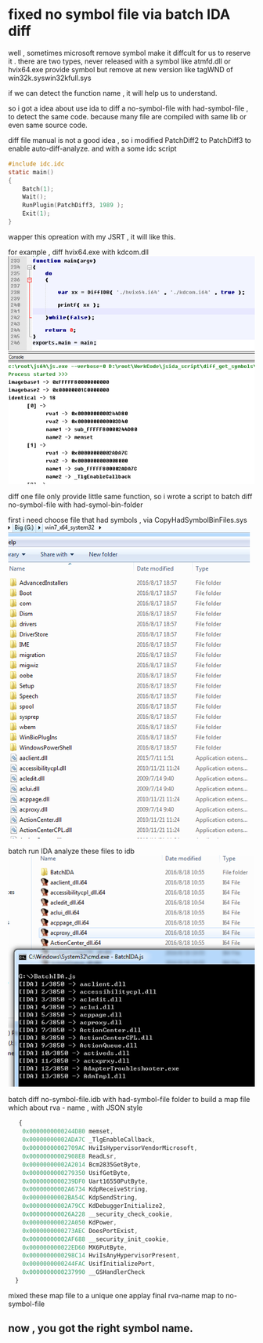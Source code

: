 # fixed no symbol file via batch IDA diff

well , sometimes microsoft remove symbol  make it diffcult for us to reserve it .
there are two types,
  never released with a symbol like atmfd.dll or hvix64.exe
  provide symbol but remove at new version like tagWND of win32k.syswin32kfull.sys

if we can detect the function name  , it will help us to understand.

so i got a idea about use ida to diff a no-symbol-file with had-symbol-file , to detect the same code.
because many file are compiled with same lib or even same source code.

diff file manual  is not a good idea , so i modified PatchDiff2 to PatchDiff3 to enable auto-diff-analyze.
and with a some idc script
```c
#include idc.idc
static main()
{
	Batch(1);
	Wait();
	RunPlugin(PatchDiff3, 1989 );
	Exit(1);
}
```
wapper this opreation with my JSRT , it will like this.

for example , diff hvix64.exe with kdcom.dll
![](./image/diff.png)


diff one file only provide little same function, so i wrote a script to batch diff no-symbol-file with had-symol-bin-folder

 first i need choose file that had symbols , via CopyHadSymbolBinFiles.sys
   ![](./image/had_symbol_bin_folder.png)

 batch run IDA analyze these files to idb
  ![](./image/batch_ida.png)

 batch diff no-symbol-file.idb with had-symbol-file folder to build a map file which about rva - name , with JSON style
```javascript
   {
	0x0000000000244D80 memset,
	0x00000000002ADA7C _TlgEnableCallback,
	0x00000000002709AC HviIsHypervisorVendorMicrosoft,
	0x00000000002908E8 ReadLsr,
	0x00000000002A2014 Bcm2835GetByte,
	0x0000000000279350 UsifGetByte,
	0x0000000000239DF0 Uart16550PutByte,
	0x00000000002A6734 KdpReceiveString,
	0x00000000002BA54C KdpSendString,
	0x00000000002A79CC KdDebuggerInitialize2,
	0x000000000026A228 __security_check_cookie,
	0x000000000022A050 KdPower,
	0x0000000000273AEC DoesPortExist,
	0x00000000002AF688 __security_init_cookie,
	0x000000000022ED60 MX6PutByte,
	0x0000000000298C14 HviIsAnyHypervisorPresent,
	0x0000000000244FAC UsifInitializePort,
	0x0000000000237990 __GSHandlerCheck
  }
```
 mixed these map file to a unique one 
 applay final rva-name map to no-symbol-file

## now , you got the right symbol name.

